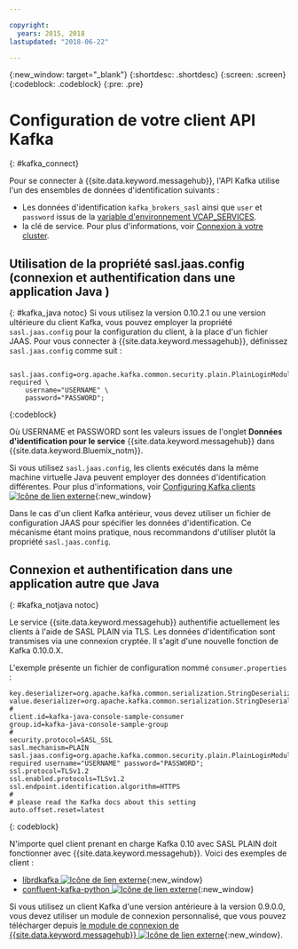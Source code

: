 ```yaml
---

copyright:
  years: 2015, 2018
lastupdated: "2018-06-22"

---
```


{:new_window: target="_blank"}
{:shortdesc: .shortdesc}
{:screen: .screen}
{:codeblock: .codeblock}
{:pre: .pre}

# Configuration de votre client API Kafka
{: #kafka_connect}


Pour se connecter à {{site.data.keyword.messagehub}}, l'API Kafka utilise l'un des ensembles de données d'identification suivants : 
* Les données d'identification <code>kafka_brokers_sasl</code> ainsi que <code>user</code> et <code>password</code> issus de la
[variable d'environnement VCAP_SERVICES](/docs/services/EventStreams/eventstreams127.html#vcap).
* la clé de service. Pour plus d'informations, voir [Connexion à votre cluster](/docs/services/EventStreams/eventstreams127.html#enterprise_connect).


<!--17/10/17 - Karen: following info duplicated at messagehub104 -->
## Utilisation de la propriété sasl.jaas.config (connexion et authentification dans une application Java )
{: #kafka_java notoc}
Si vous utilisez la version 0.10.2.1 ou une version ultérieure du client Kafka, vous pouvez employer la propriété <code>sasl.jaas.config</code> pour la configuration du client, à la place d'un fichier JAAS. Pour vous connecter à {{site.data.keyword.messagehub}}, définissez <code>sasl.jaas.config</code> comme suit :
<pre>
<code>    sasl.jaas.config=org.apache.kafka.common.security.plain.PlainLoginModule required \
    username="USERNAME" \
    password="PASSWORD";</code>
</pre>
{:codeblock}

Où USERNAME et PASSWORD sont les valeurs issues de l'onglet **Données d'identification pour le service** {{site.data.keyword.messagehub}} dans {{site.data.keyword.Bluemix_notm}}.

Si vous utilisez <code>sasl.jaas.config</code>, les clients exécutés dans la même machine virtuelle Java peuvent employer des données d'identification différentes. Pour plus d'informations, voir [Configuring Kafka clients ![Icône de lien externe](../../icons/launch-glyph.svg "Icône de lien externe")](http://kafka.apache.org/documentation/#security_sasl_plain_clientconfig){:new_window}

Dans le cas d'un client Kafka antérieur, vous devez utiliser un fichier de configuration JAAS pour spécifier les données d'identification. Ce mécanisme étant moins pratique, nous recommandons d'utiliser plutôt la propriété <code>sasl.jaas.config</code>.
## Connexion et authentification dans une application autre que Java
{: #kafka_notjava notoc}

Le service {{site.data.keyword.messagehub}} authentifie actuellement les clients à l'aide de SASL PLAIN via TLS. Les données d'identification sont transmises via une connexion cryptée.
Il s'agit d'une nouvelle fonction de Kafka 0.10.0.X. 

L'exemple présente un fichier de configuration nommé <code>consumer.properties</code> :

```
key.deserializer=org.apache.kafka.common.serialization.StringDeserializer
value.deserializer=org.apache.kafka.common.serialization.StringDeserializer
#
client.id=kafka-java-console-sample-consumer
group.id=kafka-java-console-sample-group
#
security.protocol=SASL_SSL
sasl.mechanism=PLAIN
sasl.jaas.config=org.apache.kafka.common.security.plain.PlainLoginModule required username="USERNAME" password="PASSWORD";
ssl.protocol=TLSv1.2
ssl.enabled.protocols=TLSv1.2
ssl.endpoint.identification.algorithm=HTTPS
#
# please read the Kafka docs about this setting
auto.offset.reset=latest
```
{: codeblock}

N'importe quel client prenant en charge Kafka 0.10 avec SASL PLAIN doit fonctionner avec {{site.data.keyword.messagehub}}. Voici des exemples de client :

* [librdkafka ![Icône de lien externe](../../icons/launch-glyph.svg "Icône de lien externe")](https://github.com/edenhill/librdkafka/){:new_window} 
* [confluent-kafka-python ![Icône de lien externe](../../icons/launch-glyph.svg "Icône de lien externe")](https://github.com/confluentinc/confluent-kafka-python){:new_window} 

Si vous utilisez un client Kafka d'une version antérieure à la version 0.9.0.0, vous devez utiliser un module de connexion personnalisé, que vous pouvez télécharger depuis [le module de connexion de {{site.data.keyword.messagehub}} ![Icône de lien externe](../../icons/launch-glyph.svg "Icône de lien externe")](https://github.com/ibm-messaging/event-streams-samples/tree/master/kafka-0.9/message-hub-login-library/messagehub.login-1.0.0.jar){:new_window}. 

